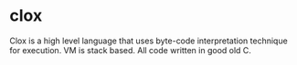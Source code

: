 # clox
Clox is a high level language that uses byte-code interpretation technique for execution. VM is stack based. All code written in good old C.
